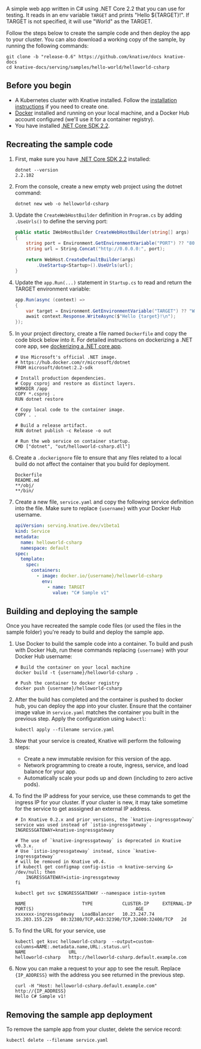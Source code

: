 A simple web app written in C# using .NET Core 2.2 that you can use for testing.
It reads in an env variable `TARGET` and prints "Hello \${TARGET}!". If TARGET
is not specified, it will use "World" as the TARGET.

Follow the steps below to create the sample code and then deploy the app to your
cluster. You can also download a working copy of the sample, by running the
following commands:

```shell
git clone -b "release-0.6" https://github.com/knative/docs knative-docs
cd knative-docs/serving/samples/hello-world/helloworld-csharp
```

## Before you begin

- A Kubernetes cluster with Knative installed. Follow the
  [installation instructions](../../../../install/README.md) if you need to
  create one.
- [Docker](https://www.docker.com) installed and running on your local machine,
  and a Docker Hub account configured (we'll use it for a container registry).
- You have installed [.NET Core SDK 2.2](https://www.microsoft.com/net/core).

## Recreating the sample code

1. First, make sure you have
   [.NET Core SDK 2.2](https://www.microsoft.com/net/core) installed:

   ```shell
   dotnet --version
   2.2.102
   ```

1. From the console, create a new empty web project using the dotnet command:

   ```shell
   dotnet new web -o helloworld-csharp
   ```

1. Update the `CreateWebHostBuilder` definition in `Program.cs` by adding
   `.UseUrls()` to define the serving port:

   ```csharp
   public static IWebHostBuilder CreateWebHostBuilder(string[] args)
   {
       string port = Environment.GetEnvironmentVariable("PORT") ?? "8080";
       string url = String.Concat("http://0.0.0.0:", port);

       return WebHost.CreateDefaultBuilder(args)
           .UseStartup<Startup>().UseUrls(url);
   }
   ```

1. Update the `app.Run(...)` statement in `Startup.cs` to read and return the
   TARGET environment variable:

   ```csharp
   app.Run(async (context) =>
   {
       var target = Environment.GetEnvironmentVariable("TARGET") ?? "World";
       await context.Response.WriteAsync($"Hello {target}!\n");
   });
   ```

1. In your project directory, create a file named `Dockerfile` and copy the code
   block below into it. For detailed instructions on dockerizing a .NET core
   app, see
   [dockerizing a .NET core app](https://docs.microsoft.com/en-us/dotnet/core/docker/docker-basics-dotnet-core#dockerize-the-net-core-application).

   ```docker
   # Use Microsoft's official .NET image.
   # https://hub.docker.com/r/microsoft/dotnet
   FROM microsoft/dotnet:2.2-sdk

   # Install production dependencies.
   # Copy csproj and restore as distinct layers.
   WORKDIR /app
   COPY *.csproj .
   RUN dotnet restore

   # Copy local code to the container image.
   COPY . .

   # Build a release artifact.
   RUN dotnet publish -c Release -o out

   # Run the web service on container startup.
   CMD ["dotnet", "out/helloworld-csharp.dll"]
   ```

1. Create a `.dockerignore` file to ensure that any files related to a local
   build do not affect the container that you build for deployment.

   ```ignore
   Dockerfile
   README.md
   **/obj/
   **/bin/
   ```

1. Create a new file, `service.yaml` and copy the following service definition
   into the file. Make sure to replace `{username}` with your Docker Hub
   username.

   ```yaml
   apiVersion: serving.knative.dev/v1beta1
   kind: Service
   metadata:
     name: helloworld-csharp
     namespace: default
   spec:
     template:
       spec:
         containers:
           - image: docker.io/{username}/helloworld-csharp
             env:
               - name: TARGET
                 value: "C# Sample v1"
   ```

## Building and deploying the sample

Once you have recreated the sample code files (or used the files in the sample
folder) you're ready to build and deploy the sample app.

1. Use Docker to build the sample code into a container. To build and push with
   Docker Hub, run these commands replacing `{username}` with your Docker Hub
   username:

   ```shell
   # Build the container on your local machine
   docker build -t {username}/helloworld-csharp .

   # Push the container to docker registry
   docker push {username}/helloworld-csharp
   ```

1. After the build has completed and the container is pushed to docker hub, you
   can deploy the app into your cluster. Ensure that the container image value
   in `service.yaml` matches the container you built in the previous step. Apply
   the configuration using `kubectl`:

   ```shell
   kubectl apply --filename service.yaml
   ```

1. Now that your service is created, Knative will perform the following steps:

   - Create a new immutable revision for this version of the app.
   - Network programming to create a route, ingress, service, and load balance
     for your app.
   - Automatically scale your pods up and down (including to zero active pods).

1. To find the IP address for your service, use these commands to get the
   ingress IP for your cluster. If your cluster is new, it may take sometime for
   the service to get asssigned an external IP address.

   ```shell
   # In Knative 0.2.x and prior versions, the `knative-ingressgateway` service was used instead of `istio-ingressgateway`.
   INGRESSGATEWAY=knative-ingressgateway

   # The use of `knative-ingressgateway` is deprecated in Knative v0.3.x.
   # Use `istio-ingressgateway` instead, since `knative-ingressgateway`
   # will be removed in Knative v0.4.
   if kubectl get configmap config-istio -n knative-serving &> /dev/null; then
       INGRESSGATEWAY=istio-ingressgateway
   fi

   kubectl get svc $INGRESSGATEWAY --namespace istio-system

   NAME                     TYPE           CLUSTER-IP     EXTERNAL-IP      PORT(S)                                      AGE
   xxxxxxx-ingressgateway   LoadBalancer   10.23.247.74   35.203.155.229   80:32380/TCP,443:32390/TCP,32400:32400/TCP   2d
   ```

1. To find the URL for your service, use

   ```
   kubectl get ksvc helloworld-csharp  --output=custom-columns=NAME:.metadata.name,URL:.status.url
   NAME                URL
   helloworld-csharp   http://helloworld-csharp.default.example.com
   ```

1. Now you can make a request to your app to see the result. Replace
   `{IP_ADDRESS}` with the address you see returned in the previous step.

   ```shell
   curl -H "Host: helloworld-csharp.default.example.com" http://{IP_ADDRESS}
   Hello C# Sample v1!
   ```

## Removing the sample app deployment

To remove the sample app from your cluster, delete the service record:

```shell
kubectl delete --filename service.yaml
```
